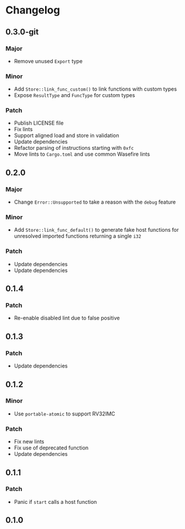 # Changelog

## 0.3.0-git

### Major

- Remove unused `Export` type

### Minor

- Add `Store::link_func_custom()` to link functions with custom types
- Expose `ResultType` and `FuncType` for custom types

### Patch

- Publish LICENSE file
- Fix lints
- Support aligned load and store in validation
- Update dependencies
- Refactor parsing of instructions starting with `0xfc`
- Move lints to `Cargo.toml` and use common Wasefire lints

## 0.2.0

### Major

- Change `Error::Unsupported` to take a reason with the `debug` feature

### Minor

- Add `Store::link_func_default()` to generate fake host functions for
  unresolved imported functions returning a single `i32`

### Patch

- Update dependencies
- Update dependencies

## 0.1.4

### Patch

- Re-enable disabled lint due to false positive

## 0.1.3

### Patch

- Update dependencies

## 0.1.2

### Minor

- Use `portable-atomic` to support RV32IMC

### Patch

- Fix new lints
- Fix use of deprecated function
- Update dependencies

## 0.1.1

### Patch

- Panic if `start` calls a host function

## 0.1.0

<!-- Increment to skip CHANGELOG.md test: 5 -->
